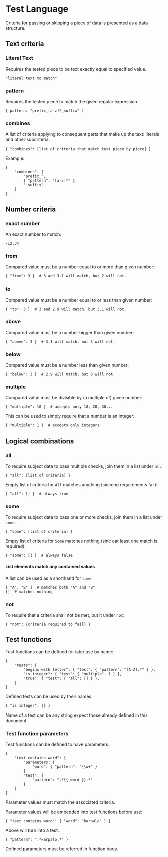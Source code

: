 Test Language
=============

Criteria for passing or skipping a piece of data is presented as a data structure.

## Text criteria

### Literal Text

Requires the tested piece to be text exactly equal to specified value.

    "literal text to match"

### pattern

Requires the tested piece to match the given regular expression.

    { pattern: "prefix_[a-z]*_suffix" )

### combines

A list of criteria applying to consequent parts that make up the text: literals and other subcriteria.

    { "combines": [list of criteria that match text piece by piece] }

Example:

    {
        "combines": [
            "prefix_",
            { "pattern": "[a-z]*" },
            "_suffix"
        ]
    }

## Number criteria

### exact number

An exact number to match:

    -12.34

### from

Compared value must be a number equal to or more than given number:
 
    { "from": 3 }  # 3 and 3.1 will match, but 2 will not.

### to

Compared value must be a number equal to or less than given number:
 
    { "to": 3 }  # 3 and 2.9 will match, but 3.1 will not.

### above

Compared value must be a number bigger than given number:
 
    { "above": 3 }  # 3.1 will match, but 3 will not.

### below

Compared value must be a number less than given number:
 
    { "below": 3 }  # 2.9 will match, but 3 will not.

### multiple

Compared value must be divisible by (a multiple of) given number:

    { "multiple": 10 }  # accepts only 10, 20, 30...

This can be used to simply require that a number is an integer:

    { "multiple": 1 }  # accepts only integers

## Logical combinations

### all

To require subject data to pass multiple checks, join them in a list under `all`:

    { "all": [list of criteria] }

Empty list of criteria for `All` matches anything (sinceno requirements fail):

    { "all": [] }  # always true

### some

To require subject data to pass one or more checks, join them in a list under `some`:

    { "some": [list of criteria] }

Empty list of criteria for `Some` matches nothing (sinc eat least one match is required):

    { "some": [] }  # always false

#### List elements match any contained values

A list can be used as a shorthand for `some`:

    [ "A", "B" ]  # matches both "A" and "B"
    []  # matches nothing

### not

To require that a criteria shall not be met, put it under `not`:

    { "not": {criteria required to fail} }

## Test functions

Test functions can be defined for later use by name:

    {
        "tests": {
            "begins with letter": { "test": { "pattern": "[A-Z].*" } },
            "is integer": { "test": { "multiple": 1 } },
            "true": { "test": { "all": [] } },
        }
    }

Defined tests can be used by their names:

    { "is integer": {} }

Name of a test can be any string expect those already defined in this document.

### Test function parameters

Test functions can be defined to have parameters:

    {
        "text contains word": {
            "parameters: {
                "word": { "pattern": "\\w+" }
            }
            "test": {
                "pattern": ".*{{ word }}.*"
            }
        }
    }

Parameter values must match the associated criteria.

Parameter values will be embedded into test functions before use:

    { "text contains word": { "word": "karpalo" } }

Above will turn into a test:

    { "pattern": ".*karpalo.*" }

Defined parameters must be referred in function body.
